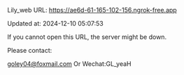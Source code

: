 Lily_web URL: https://ae6d-61-165-102-156.ngrok-free.app

Updated at: 2024-12-10 05:07:53

If you cannot open this URL, the server might be down.

Please contact: 

goley04@foxmail.com Or Wechat:GL_yeaH